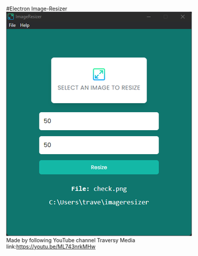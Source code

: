#Electron Image-Resizer
![this is an image](https://github.com/newman-afk/electron/blob/master/assets/screen.png)
Made by following YouTube channel 
Traversy Media
link:https://youtu.be/ML743nrkMHw
